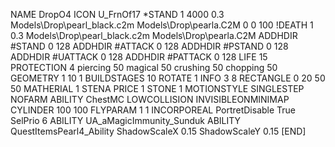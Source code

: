 NAME DropO4
ICON U_FrnOf17
*STAND  1 4000 0.3 Models\Drop\pearl_black.c2m Models\Drop\pearla.C2M 0 0 100
!DEATH  1 0.3 Models\Drop\pearl_black.c2m Models\Drop\pearla.C2M
ADDHDIR #STAND 0 128
ADDHDIR #ATTACK 0 128
ADDHDIR #PSTAND 0 128
ADDHDIR #UATTACK 0 128
ADDHDIR #PATTACK 0 128
LIFE 15
PROTECTION 4 piercing 50 magical 50 crushing 50 chopping 50
GEOMETRY 1 10 1
BUILDSTAGES 10
ROTATE 1
INFO 3 8
RECTANGLE    0 20 50 50
MATHERIAL 1 STENA
PRICE 1 STONE 1
MOTIONSTYLE SINGLESTEP
NOFARM
ABILITY ChestMC
LOWCOLLISION
INVISIBLEONMINIMAP
CYLINDER 100 100
FLYPARAM 1 1
INCORPOREAL
PortretDisable True
SelPrio 6
ABILITY	UA_aMagicImmunity_Sunduk
ABILITY QuestItemsPearl4_Ability
ShadowScaleX 0.15
ShadowScaleY 0.15
[END]
